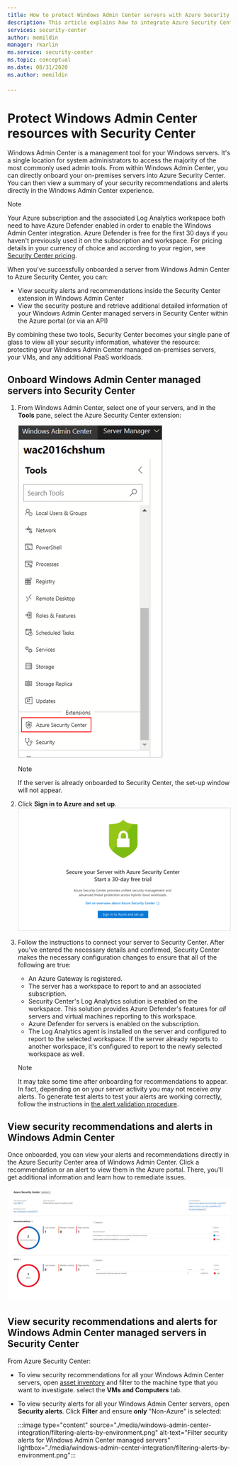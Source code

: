 ```yaml
---
title: How to protect Windows Admin Center servers with Azure Security Center
description: This article explains how to integrate Azure Security Center with Windows Admin Center
services: security-center
author: memildin
manager: rkarlin
ms.service: security-center
ms.topic: conceptual
ms.date: 08/31/2020
ms.author: memildin

---
```

# Protect Windows Admin Center resources with Security Center

Windows Admin Center is a management tool for your Windows servers. It's a single location for system administrators to access the majority of the most commonly used admin tools. From within Windows Admin Center, you can directly onboard your on-premises servers into Azure Security Center. You can then view a summary of your security recommendations and alerts directly in the Windows Admin Center experience.

> [!NOTE]
> Your Azure subscription and the associated Log Analytics workspace both need to have Azure Defender enabled in order to enable the Windows Admin Center integration.
> Azure Defender is free for the first 30 days if you haven't previously used it on the subscription and workspace. For pricing details in your currency of choice and according to your region, see [Security Center pricing](https://azure.microsoft.com/pricing/details/security-center/).
>

When you've successfully onboarded a server from Windows Admin Center to Azure Security Center, you can:

* View security alerts and recommendations inside the Security Center extension in Windows Admin Center
* View the security posture and retrieve additional detailed information of your Windows Admin Center managed servers in Security Center within the Azure portal (or via an API)

By combining these two tools, Security Center becomes your single pane of glass to view all your security information, whatever the resource: protecting your Windows Admin Center managed on-premises servers, your VMs, and any additional PaaS workloads.

## Onboard Windows Admin Center managed servers into Security Center

1. From Windows Admin Center, select one of your servers, and in the **Tools** pane, select the Azure Security Center extension:

    ![Azure Security Center extension in Windows Admin Center](./media/windows-admin-center-integration/onboarding-from-wac.png)

    > [!NOTE]
    > If the server is already onboarded to Security Center, the set-up window will not appear.

1. Click **Sign in to Azure and set up**.
    ![Onboarding Windows Admin Center extension to Azure Security Center](./media/windows-admin-center-integration/onboarding-from-wac-welcome.png)

1. Follow the instructions to connect your server to Security Center. After you've entered the necessary details and confirmed, Security Center makes the necessary configuration changes to ensure that all of the following are true:
    * An Azure Gateway is registered.
    * The server has a workspace to report to and an associated subscription.
    * Security Center's Log Analytics solution is enabled on the workspace. This solution provides Azure Defender's features for *all* servers and virtual machines reporting to this workspace.
    * Azure Defender for servers is enabled on the subscription.
    * The Log Analytics agent is installed on the server and configured to report to the selected workspace. If the server already reports to another workspace, it's configured to report to the newly selected workspace as well.

    > [!NOTE]
    > It may take some time after onboarding for recommendations to appear. In fact, depending on on your server activity you may not receive *any* alerts. To generate test alerts to test your alerts are working correctly, follow the instructions in [the alert validation procedure](security-center-alert-validation.md).


## View security recommendations and alerts in Windows Admin Center

Once onboarded, you can view your alerts and recommendations directly in the Azure Security Center area of Windows Admin Center. Click a recommendation or an alert to view them in the Azure portal. There, you'll get additional information and learn how to remediate issues.

[![Security Center recommendations and alerts as seen in Windows Admin Center](media/windows-admin-center-integration/asc-recommendations-and-alerts-in-wac.png)](media/windows-admin-center-integration/asc-recommendations-and-alerts-in-wac.png#lightbox)

## View security recommendations and alerts for Windows Admin Center managed servers in Security Center
From Azure Security Center:

* To view security recommendations for all your Windows Admin Center servers, open [asset inventory](asset-inventory.md) and filter to the machine type that you want to investigate. select the **VMs and Computers** tab.

* To view security alerts for all your Windows Admin Center servers, open **Security alerts**. Click **Filter** and ensure **only** "Non-Azure" is selected:

    :::image type="content" source="./media/windows-admin-center-integration/filtering-alerts-by-environment.png" alt-text="Filter security alerts for Windows Admin Center managed servers" lightbox="./media/windows-admin-center-integration/filtering-alerts-by-environment.png":::
